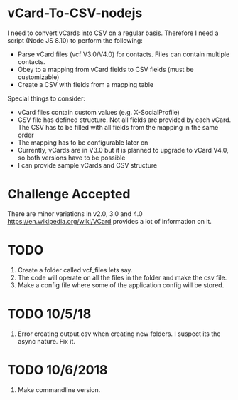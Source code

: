 # vCard-To-CSV-nodejs

I need to convert vCards into CSV on a regular basis. Therefore I need a script (Node JS 8.10) to perform the following:

- Parse vCard files (vcf V3.0/V4.0) for contacts. Files can contain multiple contacts.
- Obey to a mapping from vCard fields to CSV fields (must be customizable)
- Create a CSV with fields from a mapping table

Special things to consider:

- vCard files contain custom values (e.g. X-SocialProfile)
- CSV file has defined structure. Not all fields are provided by each vCard. The CSV has to be filled with all fields from the mapping in the same order
- The mapping has to be configurable later on
- Currently, vCards are in V3.0 but it is planned to upgrade to vCard V4.0, so both versions have to be possible
- I can provide sample vCards and CSV structure

# Challenge Accepted

There are minor variations in v2.0, 3.0 and 4.0
https://en.wikipedia.org/wiki/VCard provides a lot of information on it.

# TODO

1. Create a folder called vcf_files lets say.
2. The code will operate on all the files in the folder and make the csv file.
3. Make a config file where some of the application config will be stored.

# TODO 10/5/18

1. Error creating output.csv when creating new folders. I suspect its the async nature. Fix it.

# TODO 10/6/2018

1. Make commandline version.
